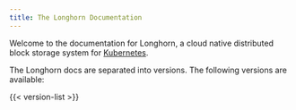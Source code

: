 ```yaml
---
title: The Longhorn Documentation
---
```


Welcome to the documentation for Longhorn, a cloud native distributed block storage system for [Kubernetes](https://kubernetes.io).

The Longhorn docs are separated into versions. The following versions are available:

{{< version-list >}}
